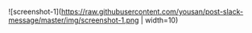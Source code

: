 ![screenshot-1](https://raw.githubusercontent.com/yousan/post-slack-message/master/img/screenshot-1.png | width=10)
